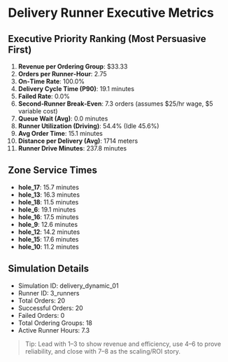 # Delivery Runner Executive Metrics

## Executive Priority Ranking (Most Persuasive First)
1. **Revenue per Ordering Group**: $33.33
2. **Orders per Runner‑Hour**: 2.75
3. **On‑Time Rate**: 100.0%
4. **Delivery Cycle Time (P90)**: 19.1 minutes
5. **Failed Rate**: 0.0%
6. **Second‑Runner Break‑Even**: 7.3 orders (assumes $25/hr wage, $5 variable cost)
7. **Queue Wait (Avg)**: 0.0 minutes
8. **Runner Utilization (Driving)**: 54.4% (Idle 45.6%)
9. **Avg Order Time**: 15.1 minutes
10. **Distance per Delivery (Avg)**: 1714 meters
11. **Runner Drive Minutes**: 237.8 minutes

## Zone Service Times
- **hole_17**: 15.7 minutes
- **hole_13**: 16.3 minutes
- **hole_18**: 11.5 minutes
- **hole_6**: 19.1 minutes
- **hole_16**: 17.5 minutes
- **hole_9**: 12.6 minutes
- **hole_12**: 14.2 minutes
- **hole_15**: 17.6 minutes
- **hole_10**: 11.2 minutes


## Simulation Details
- Simulation ID: delivery_dynamic_01
- Runner ID: 3_runners
- Total Orders: 20
- Successful Orders: 20
- Failed Orders: 0
- Total Ordering Groups: 18
- Active Runner Hours: 7.3

> Tip: Lead with 1–3 to show revenue and efficiency, use 4–6 to prove reliability, and close with 7–8 as the scaling/ROI story.
